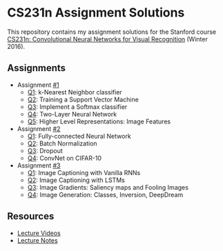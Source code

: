 # CS231n Assignment Solutions

This repository contains my assignment solutions for the Stanford course [CS231n: Convolutional Neural Networks for Visual Recognition](http://cs231n.stanford.edu/) (Winter 2016).

## Assignments

* Assignment [#1](http://cs231n.github.io/assignments2016/assignment1/)
    * [Q1](assignment1/knn.ipynb): k-Nearest Neighbor classifier
    * [Q2](assignment1/svm.ipynb): Training a Support Vector Machine
    * [Q3](assignment1/softmax.ipynb): Implement a Softmax classifier
    * [Q4](assignment1/two_layer_net.ipynb): Two-Layer Neural Network
    * [Q5](assignment1/features.ipynb): Higher Level Representations: Image Features
* Assignment [#2](http://cs231n.github.io/assignments2016/assignment2/)
    * [Q1](assignment2/FullyConnectedNets.ipynb): Fully-connected Neural Network
    * [Q2](assignment2/BatchNormalization.ipynb): Batch Normalization
    * [Q3](assignment2/Dropout.ipynb): Dropout
    * [Q4](assignment2/ConvolutionalNetworks.ipynb): ConvNet on CIFAR-10
* Assignment [#3](http://cs231n.github.io/assignments2016/assignment3/)
    * [Q1](assignment3/RNN_Captioning.ipynb): Image Captioning with Vanilla RNNs
    * [Q2](assignment3/LSTM_Captioning.ipynb): Image Captioning with LSTMs
    * [Q3](assignment3/ImageGradients.ipynb): Image Gradients: Saliency maps and Fooling Images
    * [Q4](assignment3/ImageGeneration.ipynb): Image Generation: Classes, Inversion, DeepDream

## Resources

* [Lecture Videos](https://www.youtube.com/playlist?list=PLLvH2FwAQhnpj1WEB-jHmPuUeQ8mX-XXG)
* [Lecture Notes](http://cs231n.stanford.edu/syllabus.html)
